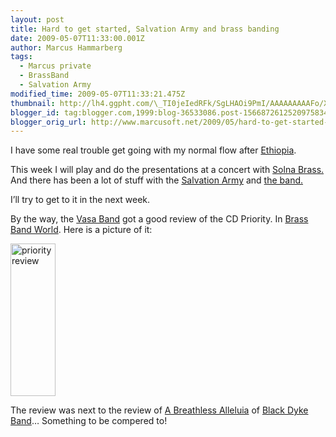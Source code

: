 ```yaml
---
layout: post
title: Hard to get started, Salvation Army and brass banding
date: 2009-05-07T11:33:00.001Z
author: Marcus Hammarberg
tags:
  - Marcus private
  - BrassBand
  - Salvation Army
modified_time: 2009-05-07T11:33:21.475Z
thumbnail: http://lh4.ggpht.com/\_TI0jeIedRFk/SgLHAOi9PmI/AAAAAAAAAFo/X3z-6UmePec/s72-c/priorityreview_thumb.jpg?imgmax=800
blogger_id: tag:blogger.com,1999:blog-36533086.post-1566872612520975834
blogger_orig_url: http://www.marcusoft.net/2009/05/hard-to-get-started-salvation-army-and.html
---
```



I have some real trouble get going with my normal flow after
<a href="http://www.marcusoft.net/2009/05/pictures-from-ethopia.html"
target="_blank">Ethiopia</a>.

This week I will play and do the presentations at a concert with
<a href="http://www.solnabrass.se/" target="_blank">Solna Brass.</a> And
there has been a lot of stuff with the
<a href="www.fralsningsarmen.se/vasakaren" target="_blank">Salvation
Army</a> and
<a href="http://www.vasaband.com/" target="_blank">the band.</a>

I’ll try to get to it in the next week.

By the way, the
<a href="http://www.vasaband.se" target="_blank">Vasa Band</a> got a
good review of the CD Priority. In
<a href="http://www.brassbandworld.com/" target="_blank">Brass Band
World</a>. Here is a picture of it:

[<img
src="http://lh4.ggpht.com/_TI0jeIedRFk/SgLHAOi9PmI/AAAAAAAAAFo/X3z-6UmePec/priorityreview_thumb.jpg?imgmax=800"
title="priorityreview"
style="border-bottom: 0px; border-left: 0px; display: inline; border-top: 0px; border-right: 0px"
data-border="0" width="72" height="244" alt="priorityreview" />](http://lh5.ggpht.com/_TI0jeIedRFk/SgLG_htA-UI/AAAAAAAAAFk/MMAcO7ldDZA/s1600-h/priorityreview%5B2%5D.jpg)

The review was next to the review of
<a href="http://www.naxos.com/catalogue/item.asp?item_code=8.572166"
target="_blank">A Breathless Alleluia</a> of
<a href="http://www.blackdykeband.co.uk/" target="_blank">Black Dyke
Band</a>… Something to be compered to!

